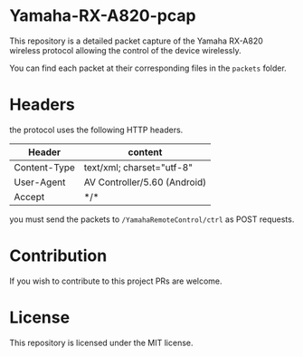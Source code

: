 # Yamaha-RX-A820-pcap

This repository is a detailed packet capture of the Yamaha RX-A820 wireless protocol allowing the control of the device wirelessly.

You can find each packet at their corresponding files in the `packets` folder.

# Headers

the protocol uses the following HTTP headers.

| Header       | content                        |
|--------------|--------------------------------|
| Content-Type | text/xml; charset="utf-8"      |
| User-Agent   | AV Controller/5.60 (Android)   |
| Accept       | \*/\*                          |

you must send the packets to `/YamahaRemoteControl/ctrl` as POST requests.

# Contribution

If you wish to contribute to this project PRs are welcome.

# License

This repository is licensed under the MIT license.
